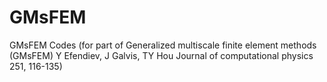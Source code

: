 # GMsFEM
GMsFEM Codes (for part of Generalized multiscale finite element methods (GMsFEM) Y Efendiev, J Galvis, TY Hou Journal of computational physics 251, 116-135)
